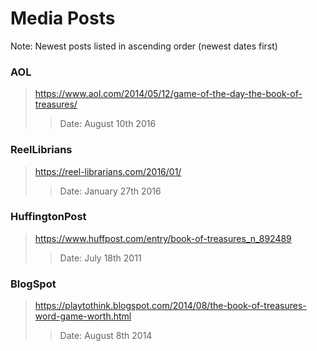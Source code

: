# Media Posts

Note: Newest posts listed in ascending order (newest dates first)
### AOL
> https://www.aol.com/2014/05/12/game-of-the-day-the-book-of-treasures/
>> Date: August 10th 2016

### ReelLibrians
> https://reel-librarians.com/2016/01/
>> Date: January 27th 2016

### HuffingtonPost
> https://www.huffpost.com/entry/book-of-treasures_n_892489
>> Date: July 18th 2011

### BlogSpot
> https://playtothink.blogspot.com/2014/08/the-book-of-treasures-word-game-worth.html
>> Date: August 8th 2014
